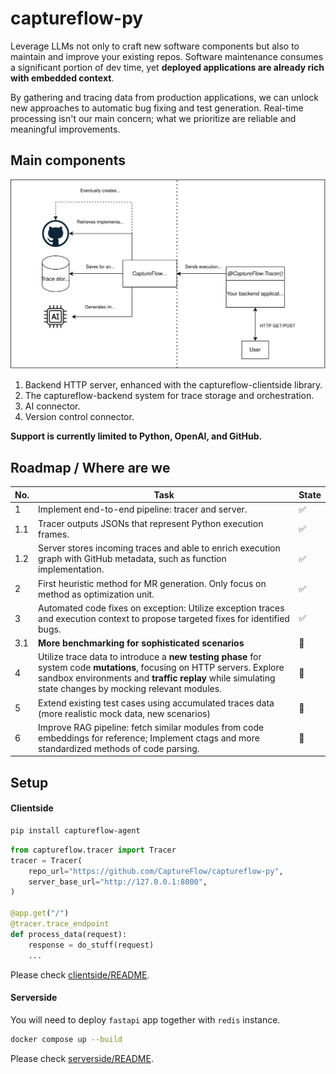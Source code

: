 # captureflow-py

Leverage LLMs not only to craft new software components but also to maintain and improve your existing repos. Software maintenance consumes a significant portion of dev time, yet **deployed applications are already rich with embedded context**.

By gathering and tracing data from production applications, we can unlock new approaches to automatic bug fixing and test generation. Real-time processing isn't our main concern; what we prioritize are reliable and meaningful improvements. 


## Main components

![Alt text](./assets/main-chart.svg)

1. Backend HTTP server, enhanced with the captureflow-clientside library.
2. The captureflow-backend system for trace storage and orchestration.
3. AI connector.
4. Version control connector.

**Support is currently limited to Python, OpenAI, and GitHub.**

## Roadmap / Where are we

| No. | Task                                                                                                      | State       |
|-----|-----------------------------------------------------------------------------------------------------------|-------------|
| 1   | Implement end-to-end pipeline: tracer and server.                                                         |    ✅     |
| 1.1 | Tracer outputs JSONs that represent Python execution frames.                                              | ✅        |
| 1.2 | Server stores incoming traces and able to enrich execution graph with GitHub metadata, such as function implementation. | ✅        |
| 2   | First heuristic method for MR generation. Only focus on method as optimization unit.                      | ✅ |
| 3   | Automated code fixes on exception: Utilize exception traces and execution context to propose targeted fixes for identified bugs.  | ✅ |
| 3.1 | **More benchmarking for sophisticated scenarios**                                                                                       | 🔨   |
| 4 | Utilize trace data to introduce a **new testing phase** for system code **mutations**, focusing on HTTP servers. Explore sandbox environments and **traffic replay** while simulating state changes by mocking relevant modules. | 🔨        |
| 5   | Extend existing test cases using accumulated traces data (more realistic mock data, new scenarios)                                                                 |       📝     |
| 6 | Improve RAG pipeline: fetch similar modules from code embeddings for reference; Implement ctags and more standardized methods of code parsing. | 📝        |


## Setup

#### Clientside

```sh
pip install captureflow-agent
```

```python
from captureflow.tracer import Tracer
tracer = Tracer(
    repo_url="https://github.com/CaptureFlow/captureflow-py",
    server_base_url="http://127.0.0.1:8000",
)

@app.get("/")
@tracer.trace_endpoint
def process_data(request):
    response = do_stuff(request)
    ...
```

Please check [clientside/README](https://github.com/CaptureFlow/captureflow-py/blob/main/clientside/README.md). 

#### Serverside

You will need to deploy `fastapi` app together with `redis` instance.

```sh
docker compose up --build
```

Please check [serverside/README](https://github.com/CaptureFlow/captureflow-py/blob/main/serverside/README.md).
